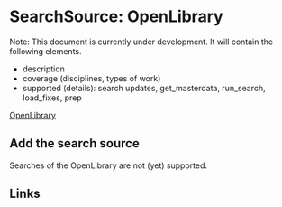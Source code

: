 # SearchSource: OpenLibrary

Note: This document is currently under development. It will contain the following elements.

- description
- coverage (disciplines, types of work)
- supported (details): search updates, get_masterdata, run_search, load_fixes, prep

[OpenLibrary](https://openlibrary.org/)

## Add the search source

Searches of the OpenLibrary are not (yet) supported.

## Links
